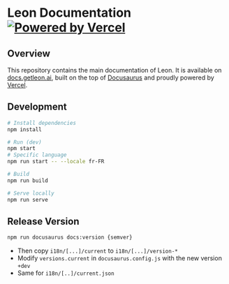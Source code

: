 # Leon Documentation [![Powered by Vercel](https://raw.githubusercontent.com/leon-ai/docs.getleon.ai/master/static/img/powered-by-vercel.svg)](https://vercel.com?utm_source=leon-ai&utm_campaign=oss)

## Overview

This repository contains the main documentation of Leon. It is available on [docs.getleon.ai](https://docs.getleon.ai), built on the top of [Docusaurus](https://docusaurus.io) and proudly powered by [Vercel](https://vercel.com?utm_source=leon-ai&utm_campaign=oss).

## Development

```bash
# Install dependencies
npm install

# Run (dev)
npm start
# Specific language
npm run start -- --locale fr-FR

# Build
npm run build

# Serve locally
npm run serve
```

## Release Version

```bash
npm run docusaurus docs:version {semver}
```
- Then copy `i18n/[...]/current` to `i18n/[...]/version-*`
- Modify `versions.current` in `docusaurus.config.js` with the new version `+dev`
- Same for `i18n/[..]/current.json`
